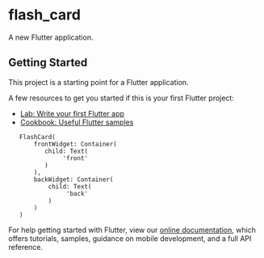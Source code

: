 # flash_card

A new Flutter application.

## Getting Started

This project is a starting point for a Flutter application.

A few resources to get you started if this is your first Flutter project:

- [Lab: Write your first Flutter app](https://flutter.dev/docs/get-started/codelab)
- [Cookbook: Useful Flutter samples](https://flutter.dev/docs/cookbook)
```
   FlashCard(
       frontWidget: Container(
          child: Text(
               'front'
          )
       ),
       backWidget: Container(
           child: Text(
                'back'
           )
       )
   )
```
For help getting started with Flutter, view our
[online documentation](https://flutter.dev/docs), which offers tutorials,
samples, guidance on mobile development, and a full API reference.
